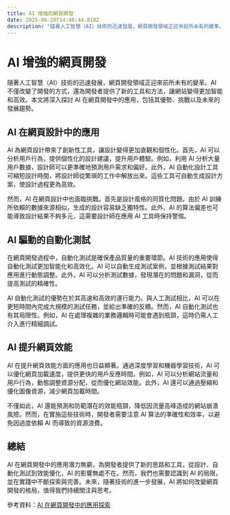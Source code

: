 ```yaml
---
title: AI 增強的網頁開發
date: 2025-06-28T14:40:44.818Z
description: "隨著人工智慧（AI）技術的迅速發展，網頁開發領域正迎來前所未有的變革。AI 不僅改變了開發的方式，還為開發者提供了新的工具和方法，讓網站變得更加智能和高效。本文將深入探討 AI 在網頁開發中的應用，包括其優勢、挑戰以及未來的發展趨勢。"
---
```


# AI 增強的網頁開發

隨著人工智慧（AI）技術的迅速發展，網頁開發領域正迎來前所未有的變革。AI 不僅改變了開發的方式，還為開發者提供了新的工具和方法，讓網站變得更加智能和高效。本文將深入探討 AI 在網頁開發中的應用，包括其優勢、挑戰以及未來的發展趨勢。

## AI 在網頁設計中的應用

AI 為網頁設計帶來了創新性工具，讓設計變得更加直觀和個性化。首先，AI 可以分析用戶行為，提供個性化的設計建議，提升用戶體驗。例如，利用 AI 分析大量用戶數據，設計師可以更準確地預測用戶需求和偏好。此外，AI 自動化設計工具可縮短設計時間，將設計師從繁瑣的工作中解放出來。這些工具可自動生成設計方案，使設計過程更為高效。

然而，AI 在網頁設計中也面臨挑戰。首先是設計風格的同質化問題。由於 AI 訓練所依賴的數據來源相似，生成的設計容易缺乏獨特性。此外，AI 的算法偏差也可能導致設計結果不夠多元，這需要設計師在應用 AI 工具時保持警惕。

## AI 驅動的自動化測試

在網頁開發過程中，自動化測試是確保產品質量的重要環節。AI 技術的應用使得自動化測試更加智能化和高效化。AI 可以自動生成測試案例，並根據測試結果對應用進行動態調整。此外，AI 可以分析測試數據，發現潛在的問題和漏洞，從而提高測試的精確性。

AI 自動化測試的優勢在於其高速和高效的運行能力。與人工測試相比，AI 可以在更短時間內完成大規模的測試任務，並給出準確的反饋。然而，AI 自動化測試也有其局限性。例如，AI 在處理複雜的業務邏輯時可能會遇到瓶頸，這時仍需人工介入進行精細調試。

## AI 提升網頁效能

AI 在提升網頁效能方面的應用也日益顯著。通過深度學習和機器學習技術，AI 可以優化網頁加載速度，提供更快的用戶反應時間。例如，AI 可以分析網站流量和用戶行為，動態調整資源分配，從而優化網站效能。此外，AI 還可以通過壓縮和優化圖像資源，減少網頁加載時間。

不僅如此，AI 還能預測和防範潛在的效能瓶頸，降低因流量高峰造成的網站崩潰風險。然而，在實施這些技術時，開發者需要注意 AI 算法的準確性和效率，以避免因過度依賴 AI 而導致的資源浪費。

## 總結

AI 在網頁開發中的應用潛力無窮，為開發者提供了新的思路和工具，從設計、自動化測試到效能優化，AI 的影響無處不在。然而，我們也需要認識到 AI 的局限，並在實踐中不斷探索與完善。未來，隨著技術的進一步發展，AI 將如何改變網頁開發的格局，值得我們持續關注與思考。

參考資料：[AI 在網頁開發中的應用探索](https://www.example.com)